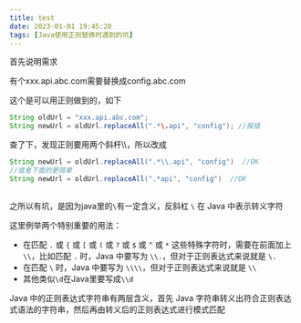 ```yaml
---
title: test
date: 2023-01-01 19:45:20
tags: [Java使用正则替换时遇到的坑]
---
```


首先说明需求

有个xxx.api.abc.com需要替换成config.abc.com

这个是可以用正则做到的，如下

```java
String oldUrl = "xxx.api.abc.com";
String newUrl = oldUrl.replaceAll(".*\.api", "config"); //报错
```

查了下，发现正则要用两个斜杆\\\，所以改成

```java
String newUrl = oldUrl.replaceAll(".*\\.api", "config")  //OK
//或者下面的更简单
String newUrl = oldUrl.replaceAll(".*api", "config")  //OK
  
```

之所以有坑，是因为java里的`\`有一定含义，反斜杠 `\` 在 Java 中表示转义字符

这里例举两个特别重要的用法：

- 在匹配 `.` 或 `{` 或 `[` 或 `(` 或 `?` 或 `$` 或 `^` 或 `*` 这些特殊字符时，需要在前面加上 `\\`，比如匹配 `.` 时，Java 中要写为 `\\.`，但对于正则表达式来说就是 `\.`
- 在匹配 `\` 时，Java 中要写为 `\\\\`，但对于正则表达式来说就是 `\\`
- 其他类似`\d`在Java里要写成`\\d`

Java 中的正则表达式字符串有两层含义，首先 Java 字符串转义出符合正则表达式语法的字符串，然后再由转义后的正则表达式进行模式匹配

